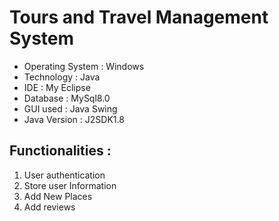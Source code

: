 # Tours and Travel Management System
- Operating System : Windows
- Technology : Java
- IDE : My Eclipse
- Database : MySql8.0
- GUI used : Java Swing
- Java Version : J2SDK1.8

## Functionalities :
1. User authentication
1. Store user Information
1. Add New Places
1. Add reviews

